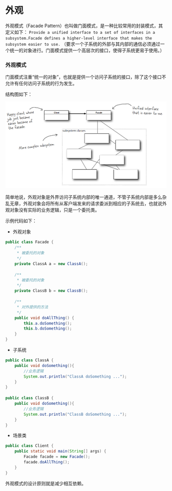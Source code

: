 # 外观

外观模式（Facade Pattern）也叫做门面模式，是一种比较常用的封装模式，其定义如下：
`Provide a unified interface to a set of interfaces in a subsystem.Facade defines a higher-level interface that makes the subsystem easier to use.`
（要求一个子系统的外部与其内部的通信必须通过一个统一的对象进行。门面模式提供一个高层次的接口，使得子系统更易于使用。）

### 外观模式

门面模式注重“统一的对象”，也就是提供一个访问子系统的接口，除了这个接口不允许有任何访问子系统的行为发生。

结构图如下：

<div align="left">
    <img src="https://github.com/lazecoding/Note/blob/main/images/pattern/外观模式结构图.png" width="600px">
</div>

简单地说，外观对象是外界访问子系统内部的唯一通道，不管子系统内部是多么杂乱无章，外观对象会将所有从客户端发来的请求委派到相应的子系统去，也就说外观对象没有实际的业务逻辑，只是一个委托类。

示例代码如下：

- 外观对象

```java
public class Facade {
    /**
     * 被委托的对象
     */
    private ClassA a = new ClassA();

    /**
     * 被委托的对象
     */
    private ClassB b = new ClassB();

    /**
     * 对外提供的方法
     */
    public void doAllThing() {
        this.a.doSomething();
        this.b.doSomething();
    }
}
```

- 子系统

```java
public class ClassA {
    public void doSomething(){
        //业务逻辑
        System.out.println("ClassA doSomething ...");
    }
}

public class ClassB {
    public void doSomething(){
        //业务逻辑
        System.out.println("ClassB doSomething ...");
    }
}
```

- 场景类

```java
public class Client {
    public static void main(String[] args) {
        Facade facade = new Facade();
        facade.doAllThing();
    }
}
```

外观模式的设计原则就是减少相互依赖。